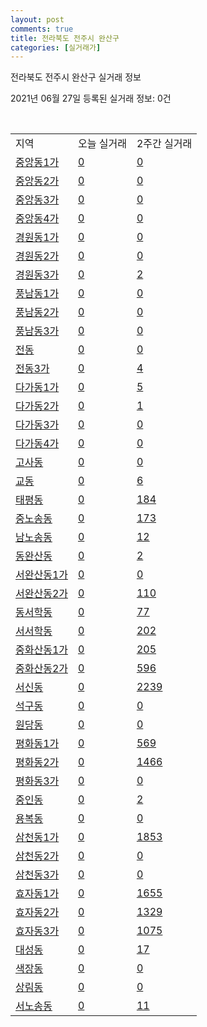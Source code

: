 ```yaml
---
layout: post
comments: true
title: 전라북도 전주시 완산구
categories: [실거래가]
---
```


전라북도 전주시 완산구 실거래 정보

2021년 06월 27일 등록된 실거래 정보: 0건

<script type="text/javascript">
  google.charts.load('current', {'packages':['corechart']});
  google.charts.setOnLoadCallback(drawChart);

  function drawChart() {
    var data = google.visualization.arrayToDataTable([['거래일', '매매', '전월세', '전매'], ['2020-06', 106, 46, 9], ['2020-07', 705, 405, 100], ['2020-08', 506, 354, 49], ['2020-09', 518, 335, 33], ['2020-10', 642, 299, 70], ['2020-11', 1024, 279, 95], ['2020-12', 939, 358, 40], ['2021-01', 451, 330, 6], ['2021-02', 504, 286, 7], ['2021-03', 804, 327, 12], ['2021-04', 610, 267, 17], ['2021-05', 609, 215, 23], ['2021-06', 253, 159, 3]]);

    var options = {
      title: '최근 유형별 거래량 추이',
      legend: { position: 'bottom' }
    };

    var chart = new google.visualization.LineChart(document.getElementById('columnchart_material'));
    chart.draw(data, (options));
  }
</script>

<div id="columnchart_material" style="width: 450px; margin-left: -35px"></div>
<br>
<table class="sortable">
  <tr>
    <td>지역</td>
    <td>오늘 실거래</td>
    <td>2주간 실거래</td>
  </tr>

  
  <tr class="item">
    <td><a href="4511110100.html">중앙동1가</a></td>
    <td><a href="4511110100.html">0</a></td>
    <td><a href="4511110100.html">0</a></td>
  </tr>
    

  <tr class="item">
    <td><a href="4511110200.html">중앙동2가</a></td>
    <td><a href="4511110200.html">0</a></td>
    <td><a href="4511110200.html">0</a></td>
  </tr>
    

  <tr class="item">
    <td><a href="4511110300.html">중앙동3가</a></td>
    <td><a href="4511110300.html">0</a></td>
    <td><a href="4511110300.html">0</a></td>
  </tr>
    

  <tr class="item">
    <td><a href="4511110400.html">중앙동4가</a></td>
    <td><a href="4511110400.html">0</a></td>
    <td><a href="4511110400.html">0</a></td>
  </tr>
    

  <tr class="item">
    <td><a href="4511110500.html">경원동1가</a></td>
    <td><a href="4511110500.html">0</a></td>
    <td><a href="4511110500.html">0</a></td>
  </tr>
    

  <tr class="item">
    <td><a href="4511110600.html">경원동2가</a></td>
    <td><a href="4511110600.html">0</a></td>
    <td><a href="4511110600.html">0</a></td>
  </tr>
    

  <tr class="item">
    <td><a href="4511110700.html">경원동3가</a></td>
    <td><a href="4511110700.html">0</a></td>
    <td><a href="4511110700.html">2</a></td>
  </tr>
    

  <tr class="item">
    <td><a href="4511110800.html">풍남동1가</a></td>
    <td><a href="4511110800.html">0</a></td>
    <td><a href="4511110800.html">0</a></td>
  </tr>
    

  <tr class="item">
    <td><a href="4511110900.html">풍남동2가</a></td>
    <td><a href="4511110900.html">0</a></td>
    <td><a href="4511110900.html">0</a></td>
  </tr>
    

  <tr class="item">
    <td><a href="4511111000.html">풍남동3가</a></td>
    <td><a href="4511111000.html">0</a></td>
    <td><a href="4511111000.html">0</a></td>
  </tr>
    

  <tr class="item">
    <td><a href="4511111100.html">전동</a></td>
    <td><a href="4511111100.html">0</a></td>
    <td><a href="4511111100.html">0</a></td>
  </tr>
    

  <tr class="item">
    <td><a href="4511111200.html">전동3가</a></td>
    <td><a href="4511111200.html">0</a></td>
    <td><a href="4511111200.html">4</a></td>
  </tr>
    

  <tr class="item">
    <td><a href="4511111300.html">다가동1가</a></td>
    <td><a href="4511111300.html">0</a></td>
    <td><a href="4511111300.html">5</a></td>
  </tr>
    

  <tr class="item">
    <td><a href="4511111400.html">다가동2가</a></td>
    <td><a href="4511111400.html">0</a></td>
    <td><a href="4511111400.html">1</a></td>
  </tr>
    

  <tr class="item">
    <td><a href="4511111500.html">다가동3가</a></td>
    <td><a href="4511111500.html">0</a></td>
    <td><a href="4511111500.html">0</a></td>
  </tr>
    

  <tr class="item">
    <td><a href="4511111600.html">다가동4가</a></td>
    <td><a href="4511111600.html">0</a></td>
    <td><a href="4511111600.html">0</a></td>
  </tr>
    

  <tr class="item">
    <td><a href="4511111700.html">고사동</a></td>
    <td><a href="4511111700.html">0</a></td>
    <td><a href="4511111700.html">0</a></td>
  </tr>
    

  <tr class="item">
    <td><a href="4511111800.html">교동</a></td>
    <td><a href="4511111800.html">0</a></td>
    <td><a href="4511111800.html">6</a></td>
  </tr>
    

  <tr class="item">
    <td><a href="4511111900.html">태평동</a></td>
    <td><a href="4511111900.html">0</a></td>
    <td><a href="4511111900.html">184</a></td>
  </tr>
    

  <tr class="item">
    <td><a href="4511112000.html">중노송동</a></td>
    <td><a href="4511112000.html">0</a></td>
    <td><a href="4511112000.html">173</a></td>
  </tr>
    

  <tr class="item">
    <td><a href="4511112100.html">남노송동</a></td>
    <td><a href="4511112100.html">0</a></td>
    <td><a href="4511112100.html">12</a></td>
  </tr>
    

  <tr class="item">
    <td><a href="4511112200.html">동완산동</a></td>
    <td><a href="4511112200.html">0</a></td>
    <td><a href="4511112200.html">2</a></td>
  </tr>
    

  <tr class="item">
    <td><a href="4511112300.html">서완산동1가</a></td>
    <td><a href="4511112300.html">0</a></td>
    <td><a href="4511112300.html">0</a></td>
  </tr>
    

  <tr class="item">
    <td><a href="4511112400.html">서완산동2가</a></td>
    <td><a href="4511112400.html">0</a></td>
    <td><a href="4511112400.html">110</a></td>
  </tr>
    

  <tr class="item">
    <td><a href="4511112500.html">동서학동</a></td>
    <td><a href="4511112500.html">0</a></td>
    <td><a href="4511112500.html">77</a></td>
  </tr>
    

  <tr class="item">
    <td><a href="4511112600.html">서서학동</a></td>
    <td><a href="4511112600.html">0</a></td>
    <td><a href="4511112600.html">202</a></td>
  </tr>
    

  <tr class="item">
    <td><a href="4511112700.html">중화산동1가</a></td>
    <td><a href="4511112700.html">0</a></td>
    <td><a href="4511112700.html">205</a></td>
  </tr>
    

  <tr class="item">
    <td><a href="4511112800.html">중화산동2가</a></td>
    <td><a href="4511112800.html">0</a></td>
    <td><a href="4511112800.html">596</a></td>
  </tr>
    

  <tr class="item">
    <td><a href="4511112900.html">서신동</a></td>
    <td><a href="4511112900.html">0</a></td>
    <td><a href="4511112900.html">2239</a></td>
  </tr>
    

  <tr class="item">
    <td><a href="4511113000.html">석구동</a></td>
    <td><a href="4511113000.html">0</a></td>
    <td><a href="4511113000.html">0</a></td>
  </tr>
    

  <tr class="item">
    <td><a href="4511113100.html">원당동</a></td>
    <td><a href="4511113100.html">0</a></td>
    <td><a href="4511113100.html">0</a></td>
  </tr>
    

  <tr class="item">
    <td><a href="4511113200.html">평화동1가</a></td>
    <td><a href="4511113200.html">0</a></td>
    <td><a href="4511113200.html">569</a></td>
  </tr>
    

  <tr class="item">
    <td><a href="4511113300.html">평화동2가</a></td>
    <td><a href="4511113300.html">0</a></td>
    <td><a href="4511113300.html">1466</a></td>
  </tr>
    

  <tr class="item">
    <td><a href="4511113400.html">평화동3가</a></td>
    <td><a href="4511113400.html">0</a></td>
    <td><a href="4511113400.html">0</a></td>
  </tr>
    

  <tr class="item">
    <td><a href="4511113500.html">중인동</a></td>
    <td><a href="4511113500.html">0</a></td>
    <td><a href="4511113500.html">2</a></td>
  </tr>
    

  <tr class="item">
    <td><a href="4511113600.html">용복동</a></td>
    <td><a href="4511113600.html">0</a></td>
    <td><a href="4511113600.html">0</a></td>
  </tr>
    

  <tr class="item">
    <td><a href="4511113700.html">삼천동1가</a></td>
    <td><a href="4511113700.html">0</a></td>
    <td><a href="4511113700.html">1853</a></td>
  </tr>
    

  <tr class="item">
    <td><a href="4511113800.html">삼천동2가</a></td>
    <td><a href="4511113800.html">0</a></td>
    <td><a href="4511113800.html">0</a></td>
  </tr>
    

  <tr class="item">
    <td><a href="4511113900.html">삼천동3가</a></td>
    <td><a href="4511113900.html">0</a></td>
    <td><a href="4511113900.html">0</a></td>
  </tr>
    

  <tr class="item">
    <td><a href="4511114000.html">효자동1가</a></td>
    <td><a href="4511114000.html">0</a></td>
    <td><a href="4511114000.html">1655</a></td>
  </tr>
    

  <tr class="item">
    <td><a href="4511114100.html">효자동2가</a></td>
    <td><a href="4511114100.html">0</a></td>
    <td><a href="4511114100.html">1329</a></td>
  </tr>
    

  <tr class="item">
    <td><a href="4511114200.html">효자동3가</a></td>
    <td><a href="4511114200.html">0</a></td>
    <td><a href="4511114200.html">1075</a></td>
  </tr>
    

  <tr class="item">
    <td><a href="4511114300.html">대성동</a></td>
    <td><a href="4511114300.html">0</a></td>
    <td><a href="4511114300.html">17</a></td>
  </tr>
    

  <tr class="item">
    <td><a href="4511114400.html">색장동</a></td>
    <td><a href="4511114400.html">0</a></td>
    <td><a href="4511114400.html">0</a></td>
  </tr>
    

  <tr class="item">
    <td><a href="4511114500.html">상림동</a></td>
    <td><a href="4511114500.html">0</a></td>
    <td><a href="4511114500.html">0</a></td>
  </tr>
    

  <tr class="item">
    <td><a href="4511114700.html">서노송동</a></td>
    <td><a href="4511114700.html">0</a></td>
    <td><a href="4511114700.html">11</a></td>
  </tr>
    


</table>


    